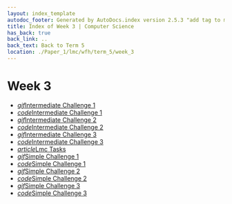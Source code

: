 ```yaml
---
layout: index_template
autodoc_footer: Generated by AutoDocs.index version 2.5.3 "add tag to make &lt;base&gt; work" ⓒ Starwort, 2020
title: Index of Week 3 | Computer Science
has_back: true
back_link: ..
back_text: Back to Term 5
location: ./Paper_1/lmc/wfh/term_5/week_3
---
```


# **Week 3**

- <a href='./intermediate_challenge_1.gif'><i title='GIF file' class="material-icons">gif</i>Intermediate Challenge 1</a>
- <a href='./intermediate_challenge_1.lmc'><i title='LMC file' class="material-icons">code</i>Intermediate Challenge 1</a>
- <a href='./intermediate_challenge_2.gif'><i title='GIF file' class="material-icons">gif</i>Intermediate Challenge 2</a>
- <a href='./intermediate_challenge_2.lmc'><i title='LMC file' class="material-icons">code</i>Intermediate Challenge 2</a>
- <a href='./intermediate_challenge_3.gif'><i title='GIF file' class="material-icons">gif</i>Intermediate Challenge 3</a>
- <a href='./intermediate_challenge_3.lmc'><i title='LMC file' class="material-icons">code</i>Intermediate Challenge 3</a>
- <a href='./lmc_tasks.html'><i title='MD file' class="material-icons">article</i>Lmc Tasks</a>
- <a href='./simple_challenge_1.gif'><i title='GIF file' class="material-icons">gif</i>Simple Challenge 1</a>
- <a href='./simple_challenge_1.lmc'><i title='LMC file' class="material-icons">code</i>Simple Challenge 1</a>
- <a href='./simple_challenge_2.gif'><i title='GIF file' class="material-icons">gif</i>Simple Challenge 2</a>
- <a href='./simple_challenge_2.lmc'><i title='LMC file' class="material-icons">code</i>Simple Challenge 2</a>
- <a href='./simple_challenge_3.gif'><i title='GIF file' class="material-icons">gif</i>Simple Challenge 3</a>
- <a href='./simple_challenge_3.lmc'><i title='LMC file' class="material-icons">code</i>Simple Challenge 3</a>
